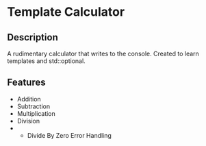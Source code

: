 # Template Calculator
## Description
A rudimentary calculator that writes to the console. Created to learn templates and std::optional.
## Features
- Addition
- Subtraction
- Multiplication
- Division
- - Divide By Zero Error Handling
